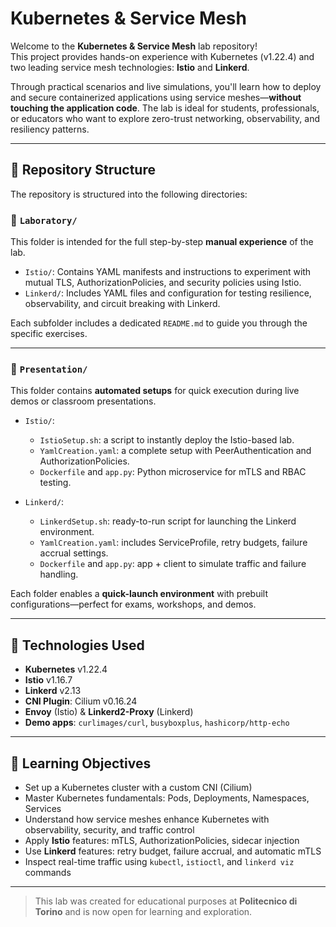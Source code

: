 # Kubernetes & Service Mesh

Welcome to the **Kubernetes & Service Mesh** lab repository!  
This project provides hands-on experience with Kubernetes (v1.22.4) and two leading service mesh technologies: **Istio** and **Linkerd**.

Through practical scenarios and live simulations, you'll learn how to deploy and secure containerized applications using service meshes—**without touching the application code**. The lab is ideal for students, professionals, or educators who want to explore zero-trust networking, observability, and resiliency patterns.

---

## 📁 Repository Structure

The repository is structured into the following directories:

### 🔬 `Laboratory/`

This folder is intended for the full step-by-step **manual experience** of the lab.

- `Istio/`: Contains YAML manifests and instructions to experiment with mutual TLS, AuthorizationPolicies, and security policies using Istio.
- `Linkerd/`: Includes YAML files and configuration for testing resilience, observability, and circuit breaking with Linkerd.
  
Each subfolder includes a dedicated `README.md` to guide you through the specific exercises.

---

### 🚀 `Presentation/`

This folder contains **automated setups** for quick execution during live demos or classroom presentations.

- `Istio/`: 
  - `IstioSetup.sh`: a script to instantly deploy the Istio-based lab.
  - `YamlCreation.yaml`: a complete setup with PeerAuthentication and AuthorizationPolicies.
  - `Dockerfile` and `app.py`: Python microservice for mTLS and RBAC testing.

- `Linkerd/`:  
  - `LinkerdSetup.sh`: ready-to-run script for launching the Linkerd environment.
  - `YamlCreation.yaml`: includes ServiceProfile, retry budgets, failure accrual settings.
  - `Dockerfile` and `app.py`: app + client to simulate traffic and failure handling.

Each folder enables a **quick-launch environment** with prebuilt configurations—perfect for exams, workshops, and demos.

---

## 🚀 Technologies Used

- **Kubernetes** v1.22.4  
- **Istio** v1.16.7  
- **Linkerd** v2.13  
- **CNI Plugin**: Cilium v0.16.24  
- **Envoy** (Istio) & **Linkerd2-Proxy** (Linkerd)  
- **Demo apps**: `curlimages/curl`, `busyboxplus`, `hashicorp/http-echo`

---

## 🎯 Learning Objectives

- Set up a Kubernetes cluster with a custom CNI (Cilium)
- Master Kubernetes fundamentals: Pods, Deployments, Namespaces, Services
- Understand how service meshes enhance Kubernetes with observability, security, and traffic control
- Apply **Istio** features: mTLS, AuthorizationPolicies, sidecar injection
- Use **Linkerd** features: retry budget, failure accrual, and automatic mTLS
- Inspect real-time traffic using `kubectl`, `istioctl`, and `linkerd viz` commands

---

> This lab was created for educational purposes at **Politecnico di Torino** and is now open for learning and exploration.
